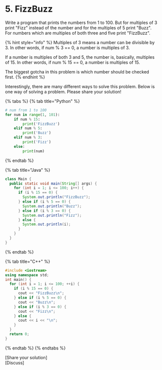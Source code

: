 # 5. FizzBuzz

Write a program that prints the numbers from 1 to 100. But for multiples of 3 print "Fizz" instead of the number and for the multiples of 5 print "Buzz". For numbers which are multiples of both three and five print "FizzBuzz".

{% hint style="info" %}
Multiples of 3 means a number can be divisible by 3. In other words, if num % 3 == 0, a number is multiples of 3.

If a number is multiples of both 3 and 5, the number is, basically, multiples of 15. In other words, if num % 15 == 0, a number is multiples of 15.

The biggest gotcha in this problem is which number should be checked first.
{% endhint %}

Interestingly, there are many different ways to solve this problem. Below is one way of solving a problem. Please share your solution!

{% tabs %}
{% tab title="Python" %}
```python
# num from 1 to 100
for num in range(1, 101):
    if num % 15:
        print('FizzBuzz')
    elif num % 5:
        print('Buzz')
    elif num % 3:
        print('Fizz')
    else:
        print(num)
```
{% endtab %}

{% tab title="Java" %}


```java
class Main {
  public static void main(String[] args) {
    for (int i = 1; i <= 100; i++) {
      if (i % 15 == 0) {
        System.out.println("FizzBuzz");
      } else if (i % 5 == 0) {
        System.out.println("Buzz");
      } else if (i % 3 == 0) {
        System.out.println("Fizz");
      } else {
        System.out.println(i);
      }
    }
  }
}
```
{% endtab %}

{% tab title="C++" %}
```cpp
#include <iostream>
using namespace std;
int main() {
  for (int i = 1; i <= 100; ++i) {
    if (i % 15 == 0) {
      cout << "FizzBuzz\n";
    } else if (i % 5 == 0) {
      cout << "Buzz\n";
    } else if (i % 3 == 0) {
      cout << "Fizz\n";
    } else {
      cout << i << "\n";
    }
  }
  return 0;
}
```
{% endtab %}
{% endtabs %}

\[Share your solution\]  
\[Discuss\]

